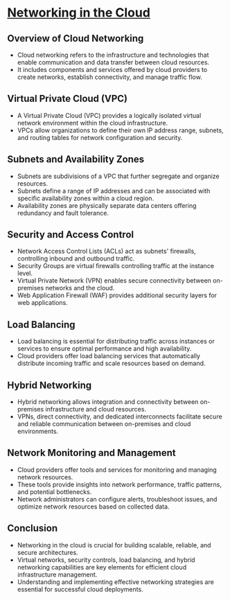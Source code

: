 # [Networking in the Cloud](https://usman-devops.hashnode.dev/networking-in-the-cloud)

## Overview of Cloud Networking

- Cloud networking refers to the infrastructure and technologies that enable communication and data transfer between cloud resources.
- It includes components and services offered by cloud providers to create networks, establish connectivity, and manage traffic flow.

## Virtual Private Cloud (VPC)

- A Virtual Private Cloud (VPC) provides a logically isolated virtual network environment within the cloud infrastructure.
- VPCs allow organizations to define their own IP address range, subnets, and routing tables for network configuration and security.

## Subnets and Availability Zones

- Subnets are subdivisions of a VPC that further segregate and organize resources.
- Subnets define a range of IP addresses and can be associated with specific availability zones within a cloud region.
- Availability zones are physically separate data centers offering redundancy and fault tolerance.

## Security and Access Control

- Network Access Control Lists (ACLs) act as subnets' firewalls, controlling inbound and outbound traffic.
- Security Groups are virtual firewalls controlling traffic at the instance level.
- Virtual Private Network (VPN) enables secure connectivity between on-premises networks and the cloud.
- Web Application Firewall (WAF) provides additional security layers for web applications.

## Load Balancing

- Load balancing is essential for distributing traffic across instances or services to ensure optimal performance and high availability.
- Cloud providers offer load balancing services that automatically distribute incoming traffic and scale resources based on demand.

## Hybrid Networking

- Hybrid networking allows integration and connectivity between on-premises infrastructure and cloud resources.
- VPNs, direct connectivity, and dedicated interconnects facilitate secure and reliable communication between on-premises and cloud environments.

## Network Monitoring and Management

- Cloud providers offer tools and services for monitoring and managing network resources.
- These tools provide insights into network performance, traffic patterns, and potential bottlenecks.
- Network administrators can configure alerts, troubleshoot issues, and optimize network resources based on collected data.

## Conclusion

- Networking in the cloud is crucial for building scalable, reliable, and secure architectures.
- Virtual networks, security controls, load balancing, and hybrid networking capabilities are key elements for efficient cloud infrastructure management.
- Understanding and implementing effective networking strategies are essential for successful cloud deployments.